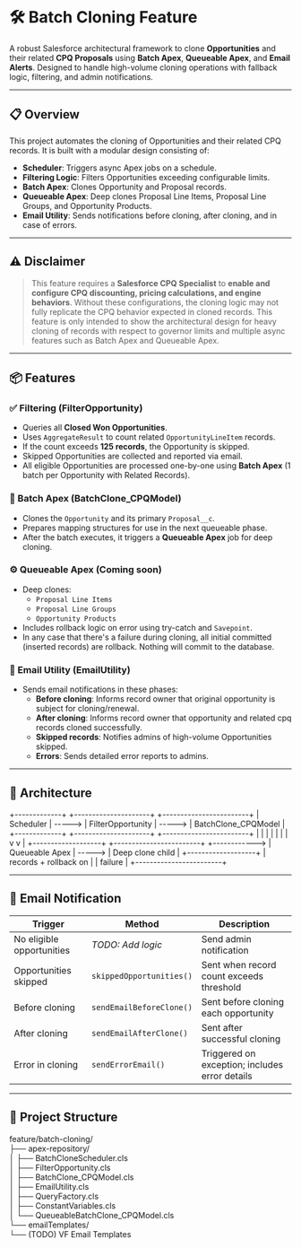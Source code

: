 # 🛠️ Batch Cloning Feature
A robust Salesforce architectural framework to clone **Opportunities** and their related **CPQ Proposals** using **Batch Apex**, **Queueable Apex**, and **Email Alerts**. Designed to handle high-volume cloning operations with fallback logic, filtering, and admin notifications.

---

## 📋 Overview

This project automates the cloning of Opportunities and their related CPQ records. It is built with a modular design consisting of:

- **Scheduler**: Triggers async Apex jobs on a schedule.
- **Filtering Logic**: Filters Opportunities exceeding configurable limits.
- **Batch Apex**: Clones Opportunity and Proposal records.
- **Queueable Apex**: Deep clones Proposal Line Items, Proposal Line Groups, and Opportunity Products.
- **Email Utility**: Sends notifications before cloning, after cloning, and in case of errors.

---

## ⚠️ Disclaimer

> This feature requires a **Salesforce CPQ Specialist** to **enable and configure CPQ discounting, pricing calculations, and engine behaviors**. Without these configurations, the cloning logic may not fully replicate the CPQ behavior expected in cloned records.
> This feature is only intended to show the architectural design for heavy cloning of records with respect to governor limits and multiple async features such as Batch Apex and Queueable Apex.

---

## 📦 Features

### ✅ Filtering (FilterOpportunity)
- Queries all **Closed Won Opportunities**.
- Uses `AggregateResult` to count related `OpportunityLineItem` records.
- If the count exceeds **125 records**, the Opportunity is skipped.
- Skipped Opportunities are collected and reported via email.
- All eligible Opportunities are processed one-by-one using **Batch Apex** (1 batch per Opportunity with Related Records).

### 🔁 Batch Apex (BatchClone_CPQModel)
- Clones the `Opportunity` and its primary `Proposal__c`.
- Prepares mapping structures for use in the next queueable phase.
- After the batch executes, it triggers a **Queueable Apex** job for deep cloning.

### ⚙️ Queueable Apex (Coming soon)
- Deep clones:
  - `Proposal Line Items`
  - `Proposal Line Groups`
  - `Opportunity Products`
- Includes rollback logic on error using try-catch and `Savepoint`.
- In any case that there's a failure during cloning, all initial committed (inserted records) are rollback. Nothing will commit to the database.

### 📧 Email Utility (EmailUtility)
- Sends email notifications in these phases:
  - **Before cloning**: Informs record owner that original opportunity is subject for cloning/renewal.
  - **After cloning**: Informs record owner that opportunity and related cpq records cloned successfully.
  - **Skipped records**: Notifies admins of high-volume Opportunities skipped.
  - **Errors**: Sends detailed error reports to admins.

---

## 🔧 Architecture

+-------------+        +---------------------+        +------------------------+
|  Scheduler  | -----> |  FilterOpportunity  | -----> |  BatchClone_CPQModel   |
+-------------+        +---------------------+        +------------------------+
       |                         |                               |
       |                         |                               |
       |                         v                               v
       |              +-------------------+         +------------------------+
       +------------> |  Queueable Apex   | ----->  |  Deep clone child      |
                      +-------------------+         |  records + rollback on |
                                                    |  failure               |
                                                    +------------------------+

---

## 📨 Email Notification
| Trigger                   | Method                       | Description                                     |
|---------------------------|------------------------------|-------------------------------------------------|
| No eligible opportunities | *TODO: Add logic*            | Send admin notification                         |
| Opportunities skipped     | `skippedOpportunities()`     | Sent when record count exceeds threshold        |
| Before cloning            | `sendEmailBeforeClone()`     | Sent before cloning each opportunity            |
| After cloning             | `sendEmailAfterClone()`      | Sent after successful cloning                   |
| Error in cloning          | `sendErrorEmail()`           | Triggered on exception; includes error details  |

---

## 📁 Project Structure

feature/batch-cloning/  
├── apex-repository/  
│   ├── BatchCloneScheduler.cls  
│   ├── FilterOpportunity.cls  
│   ├── BatchClone_CPQModel.cls  
│   ├── EmailUtility.cls  
│   ├── QueryFactory.cls  
│   ├── ConstantVariables.cls  
│   └── QueueableBatchClone_CPQModel.cls  
└── emailTemplates/  
    └── (TODO) VF Email Templates  


